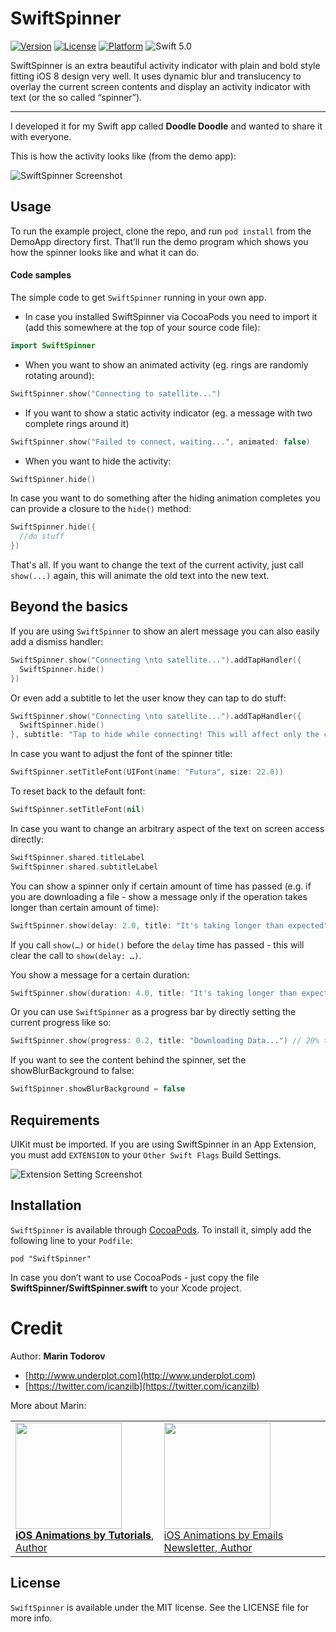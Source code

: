 # SwiftSpinner

[![Version](https://img.shields.io/cocoapods/v/SwiftSpinner.svg?style=flat)](http://cocoadocs.org/docsets/SwiftSpinner)
[![License](https://img.shields.io/cocoapods/l/SwiftSpinner.svg?style=flat)](http://cocoadocs.org/docsets/SwiftSpinner)
[![Platform](https://img.shields.io/cocoapods/p/SwiftSpinner.svg?style=flat)](http://cocoadocs.org/docsets/SwiftSpinner)
![Swift 5.0](https://img.shields.io/badge/swift-5.0-orange.svg)

SwiftSpinner is an extra beautiful activity indicator with plain and bold style fitting iOS 8 design very well. It uses dynamic blur and translucency to overlay the current screen contents and display an activity indicator with text (or the so called “spinner”).

- - -

I developed it for my Swift app called **Doodle Doodle** and wanted to share it with everyone.

This is how the activity looks like (from the demo app):

![SwiftSpinner Screenshot](https://raw.githubusercontent.com/icanzilb/SwiftSpinner/master/etc/spinner-preview.gif)

## Usage

To run the example project, clone the repo, and run `pod install` from the DemoApp directory first. That’ll run the demo program which shows you how the spinner looks like and what it can do.

#### Code samples

The simple code to get `SwiftSpinner` running in your own app.

 * In case you installed SwiftSpinner via CocoaPods you need to import it (add this somewhere at the top of your source code file):

```swift
import SwiftSpinner
```

 * When you want to show an animated activity (eg. rings are randomly rotating around):

```swift
SwiftSpinner.show("Connecting to satellite...")
```

 * If you want to show a static activity indicator (eg. a message with two complete rings around it)

```swift
SwiftSpinner.show("Failed to connect, waiting...", animated: false)
```

 * When you want to hide the activity:

```swift
SwiftSpinner.hide()
```

In case you want to do something after the hiding animation completes you can provide a closure to the `hide()` method:

```swift
SwiftSpinner.hide({
  //do stuff
})
```


That's all. If you want to change the text of the current activity, just call `show(...)` again, this will animate the old text into the new text.

## Beyond the basics

If you are using `SwiftSpinner` to show an alert message you can also easily add a dismiss handler:

```swift
SwiftSpinner.show("Connecting \nto satellite...").addTapHandler({
  SwiftSpinner.hide()
})
```

Or even add a subtitle to let the user know they can tap to do stuff:

```swift
SwiftSpinner.show("Connecting \nto satellite...").addTapHandler({
  SwiftSpinner.hide()
}, subtitle: "Tap to hide while connecting! This will affect only the current operation.")
```

In case you want to adjust the font of the spinner title:

```swift
SwiftSpinner.setTitleFont(UIFont(name: "Futura", size: 22.0))
```

To reset back to the default font:

```swift
SwiftSpinner.setTitleFont(nil)
```

In case you want to change an arbitrary aspect of the text on screen access directly:

```swift
SwiftSpinner.shared.titleLabel
SwiftSpinner.shared.subtitleLabel
```

You can show a spinner only if certain amount of time has passed (e.g. if you are downloading a file - show a message only if the operation takes longer than certain amount of time):

```swift
SwiftSpinner.show(delay: 2.0, title: "It's taking longer than expected")
```

If you call `show(…)` or `hide()` before the `delay` time has passed - this will clear the call to `show(delay: …)`.

You show a message for a certain duration:
```swift
SwiftSpinner.show(duration: 4.0, title: "It's taking longer than expected")
```

Or you can use `SwiftSpinner` as a progress bar by directly setting the current progress like so:

```swift
SwiftSpinner.show(progress: 0.2, title: "Downloading Data...") // 20% trough the process
```

If you want to see the content behind the spinner, set the showBlurBackground to false:
```swift
SwiftSpinner.showBlurBackground = false
```

## Requirements

UIKit must be imported. If you are using SwiftSpinner in an App Extension, you must add `EXTENSION` to your `Other Swift Flags` Build Settings.

![Extension Setting Screenshot](https://user-images.githubusercontent.com/444725/26855417-a7a8241a-4acf-11e7-8528-b37a28448113.png)

## Installation

`SwiftSpinner` is available through [CocoaPods](http://cocoapods.org). To install
it, simply add the following line to your `Podfile`:

```
pod "SwiftSpinner"
```

In case you don’t want to use CocoaPods - just copy the file **SwiftSpinner/SwiftSpinner.swift** to your Xcode project.

Credit
========

Author: **Marin Todorov**

* [http://www.underplot.com](http://www.underplot.com)
* [https://twitter.com/icanzilb](https://twitter.com/icanzilb)

More about Marin:

<table>
<tr>
<td>
<a href="http://www.ios-animations-by-tutorials.com/"><img src="http://www.underplot.com/images/thumbs/iat.jpg" width="170"><br>
<b>iOS Animations by Tutorials</b>, Author</a>
</td>
<td>
<a href="http://www.ios-animations-by-emails.com/"><img src="http://www.underplot.com/images/thumbs/ios-animations-by-emails.jpg" width="170"><br>
iOS Animations by Emails Newsletter, Author</a>
</td>
</tr>
</table>

## License

`SwiftSpinner` is available under the MIT license. See the LICENSE file for more info.
